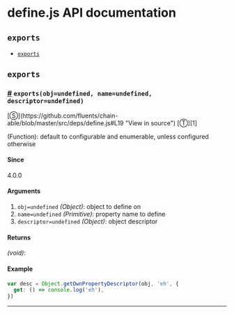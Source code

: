 # define.js API documentation

<!-- div class="toc-container" -->

<!-- div -->

## `exports`
* <a href="#exports">`exports`</a>

<!-- /div -->

<!-- /div -->

<!-- div class="doc-container" -->

<!-- div -->

## `exports`

<!-- div -->

<h3 id="exports"><a href="#exports">#</a>&nbsp;<code>exports(obj=undefined, name=undefined, descriptor=undefined)</code></h3>
[&#x24C8;](https://github.com/fluents/chain-able/blob/master/src/deps/define.js#L19 "View in source") [&#x24C9;][1]

(Function): default to configurable and enumerable, unless configured otherwise

#### Since
4.0.0

#### Arguments
1. `obj=undefined` *(Object)*: object to define on
2. `name=undefined` *(Primitive)*: property name to define
3. `descriptor=undefined` *(Object)*: object descriptor

#### Returns
*(void)*:

#### Example
```js
var desc = Object.getOwnPropertyDescriptor(obj, 'eh', {
  get: () => console.log('eh'),
})

```
---

<!-- /div -->

<!-- /div -->

<!-- /div -->

 [1]: #exports "Jump back to the TOC."
